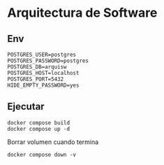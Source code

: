 # Arquitectura de Software

## Env

```dotenv
POSTGRES_USER=postgres
POSTGRES_PASSWORD=postgres
POSTGRES_DB=arquisw
POSTGRES_HOST=localhost
POSTGRES_PORT=5432
HIDE_EMPTY_PASSWORD=yes
```

## Ejecutar

```shell
docker compose build
docker compose up -d
```

Borrar volumen cuando termina

```shell
docker compose down -v
```